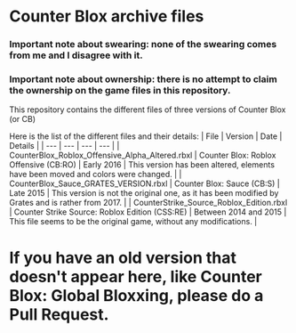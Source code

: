 # Counter Blox archive files
### Important note about swearing: none of the swearing comes from me and I disagree with it.
### Important note about ownership: there is no attempt to claim the ownership on the game files in this repository.
This repository contains the different files of three versions of Counter Blox (or CB)

Here is the list of the different files and their details:
| File | Version | Date | Details |
| --- | --- | --- | --- |
| CounterBlox_Roblox_Offensive_Alpha_Altered.rbxl | Counter Blox: Roblox Offensive (CB:RO) | Early 2016 | This version has been altered, elements have been moved and colors were changed. |
| CounterBlox_Sauce_GRATES_VERSION.rbxl | Counter Blox: Sauce (CB:S) | Late 2015 | This version is not the original one, as it has been modified by Grates and is rather from 2017. |
| CounterStrike_Source_Roblox_Edition.rbxl | Counter Strike Source: Roblox Edition (CSS:RE) | Between 2014 and 2015 | This file seems to be the original game, without any modifications. |

# If you have an old version that doesn't appear here, like Counter Blox: Global Bloxxing, please do a Pull Request.
